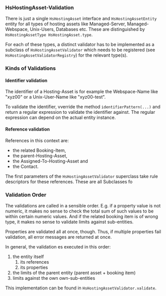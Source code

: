 ### HsHostingAsset-Validation

There is just a single `HsHostingAsset` interface and `HsHostingAssetEntity` entity for all types of hosting assets like Managed-Server, Managed-Webspace, Unix-Users, Databases etc. These are distinguished by  `HsHostingAssetType HsHostingAsset.type`.

For each of these types, a distinct validator has to be 
implemented as a subclass of `HsHostingAssetValidator` which needs to be registered (see `HsHostingAssetValidatorRegistry`) for the relevant type(s).

### Kinds of Validations

#### Identifier validation

The identifier of a Hosting-Asset is for example the Webspace-Name like "xyz00" or a Unix-User-Name like "xyz00-test".

To validate the identifier, vverride the method `identifierPattern(...)` and return a regular expression to validate the identifier against. The regular expression can depend on the actual entity instance.

#### Reference validation

References in this context are:
- the related Booking-Item,
- the parent-Hosting-Asset,
- the Assigned-To-Hosting-Asset and
- the Contact.

The first parameters of the `HsHostingAssetValidator` superclass take rule descriptors for these references. These are all Subclasses fo   

### Validation Order

The validations are called in a sensible order. E.g. if a property value is not numeric, it makes no sense to check the total sum of such values to be within certain numeric values. And if the related booking item is of wrong type, it makes no sense to validate limits against sub-entities.

Properties are validated all at once, though. Thus, if multiple properties fail validation, all error messages are returned at once.

In general, the validation es executed in this order:

1. the entity itself
   1. its references
   2. its properties
2. the limits of the parent entity (parent asset + booking item)
3. limits against the own own-sub-entities

This implementation can be found in `HsHostingAssetValidator.validate`.
